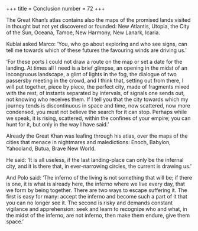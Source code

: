 +++
title = Conclusion
number = 72
+++

The Great Khan’s atlas contains also the maps of the promised lands visited in thought but not yet discovered or founded: New Atlantis, Utopia, the City of the Sun, Oceana, Tamoe, New Harmony, New Lanark, Icaria.

Kublai asked Marco: ‘You, who go about exploring and who see signs, can tell me towards which of these futures the favouring winds are driving us.’

‘For these ports I could not draw a route on the map or set a date for the landing. At times all I need is a brief glimpse, an opening in the midst of an incongruous landscape, a glint of lights in the fog, the dialogue of two passersby meeting in the crowd, and I think that, setting out from there, I will put together, piece by piece, the perfect city, made of fragments mixed with the rest, of instants separated by intervals, of signals one sends out, not knowing who receives them. If I tell you that the city towards which my journey tends is discontinuous in space and time, now scattered, now more condensed, you must not believe the search for it can stop. Perhaps while we speak, it is rising, scattered, within the confines of your empire; you can hunt for it, but only in the way I have said.’

Already the Great Khan was leafing through his atlas, over the maps of the cities that menace in nightmares and maledictions: Enoch, Babylon, Yahooland, Butua, Brave New World.

He said: ‘It is all useless, if the last landing-place can only be the infernal city, and it is there that, in ever-narrowing circles, the current is drawing us.’

And Polo said: ‘The inferno of the living is not something that will be; if there is one, it is what is already here, the inferno where we live every day, that we form by being together. There are two ways to escape suffering it. The first is easy for many: accept the inferno and become such a part of it that you can no longer see it. The second is risky and demands constant vigilance and apprehension: seek and learn to recognize who and what, in the midst of the inferno, are not inferno, then make them endure, give them space.’